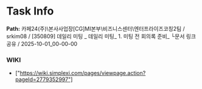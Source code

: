 # Task Info

**Path:** 카페24(주)\본사사업장\[CG]MI본부\비즈니스센터\엔터프라이즈코칭2팀 / srkim08 / [350809] 데일리 미팅 _ 데일리 미팅_ 1. 미팅 전 회의록 준비_ └문서 링크 공유 / 2025-10-01_00-00-00

### WIKI
- ["https://wiki.simplexi.com/pages/viewpage.action?pageId=2779352997"]

